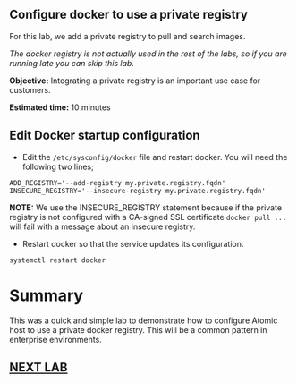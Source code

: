 ## Configure docker to use a private registry

For this lab, we add a private registry to pull and search images.

*The docker registry is not actually used in the rest of the labs, so if you are running late you can skip this lab.*

**Objective:** Integrating a private registry is an important use case for customers. 

**Estimated time:** 10 minutes

## Edit Docker startup configuration

* Edit the `/etc/sysconfig/docker` file and restart docker. You will need the following two lines;

```
ADD_REGISTRY='--add-registry my.private.registry.fqdn'
INSECURE_REGISTRY='--insecure-registry my.private.registry.fqdn'
```

**NOTE:** We use the INSECURE_REGISTRY statement because if the private
registry is not configured with a CA-signed SSL
certificate `docker pull ...` will fail with a message about an insecure
registry. 

* Restart docker so that the service updates its configuration.

```
systemctl restart docker
```

# Summary

This was a quick and simple lab to demonstrate how to configure Atomic host to use
a private docker registry. This will be a common pattern in enterprise
environments.

## [NEXT LAB](atomicDockerLVM.md)
